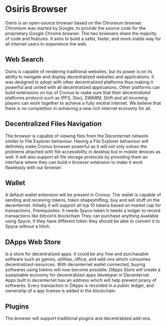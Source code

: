 <h1>Osiris Browser</h1>

Osiris is an open-source browser based on the Chromium browser. Chromium was started by Google, to provide the source code for the proprietary Google Chrome browser. The two browsers share the majority of code and features. It aims to build a safer, faster, and more stable way for all internet users to experience the web.

<h2>Web Search</h2>
Osiris is capable of rendering traditional websites, but its power is on its ability to navigate and display decentralized websites and applications. It was designed to adopt with other decentralized platforms thus making it powerful and united with all decentralized applications. Other platforms can build extensions on top of Cronus to make sure that their decentralized platforms protocol such as IPFS, Storj, SWARM, Shift and all incoming players can work together to achieve a fully neutral internet. We believe that there is no competition in achieving a new rich internet economy for all.

<h2>Decentralized Files Navigation</h2>
The browser is capable of viewing files from the Decenternet network similar to File Explorer behaviour. Having a File Explorer behaviour will definitely make Cronus browser powerful as it will not only solves the problems attached with file accessibility in desktop but in mobile devices as well. It will also support all file storage protocols by providing them an interface where they can build n browser extension to make it work flawlessly with our browser.

<h2>Wallet</h2>
A default wallet extension will be present in Cronus. The wallet is capable of sending and receiving tokens, token shapeshifting, buy and sell stuff on the decenternet. Initially it will support all top 10 tokens based on market cap for transactions.
Prerequisites:
It needs Spyce token
It needs a ledger to record transactions like bitcoin’s blockchain
They can purchase anything available using Spyce, if they have different token they should be able to convert it to Spyce without a hitch.

<h2>DApps Web Store</h2>
Is a store for decentralized apps. It could be any free and purchasable software such as games, utilities, office, and add-ons which consumes decentralized resources. With decenternet wallet connected, buying softwares using tokens will now become possible. DApps Store will create a sustainable economy for decentralized apps developer in Decenternet. Apps built in decenternet has an address which will help prevent piracy of softwares. Every transaction in DApps is recorded in a public ledger, and ownership of a app license is added in the blockchain.

<h2>Plugins</h2>
The browser will support traditional plugins and decentralized add-ons.
